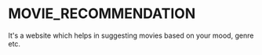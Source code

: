 # MOVIE_RECOMMENDATION
It's a website which helps in suggesting movies based on your mood, genre  etc.
